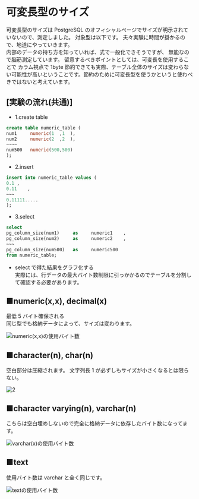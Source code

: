 # 可変長型のサイズ

可変長型のサイズは PostgreSQL のオフィシャルページでサイズが明示されていないので、測定しました。
対象型は以下です。
夫々実験に時間が掛かるので、地道にやっていきます。  
内部のデータの持ち方を知っていれば、式で一般化できそうですが、
無能なので脳筋測定しています。
留意するべきポイントとしては、可変長を使用することで
カラム視点で 1byte 節約できても実際、テーブル全体のサイズは変わらない可能性が高いということです。節約のために可変長型を使うかというと使わべきではないと考えています。

## [実験の流れ(共通)]

- 1.create table

```sql
create table numeric_table (
num1	 numeric(1	,1	),
num2	 numeric(2	,2	),
~~~~
num500   numeric(500,500)
);
```

- 2.insert

```sql
insert into numeric_table values (
0.1	,
0.11	,
~~~
0.11111.....
);
```

- 3.select

```sql
select
pg_column_size(num1)	 as 	numeric1	,
pg_column_size(num2)	 as 	numeric2	,
~~~
pg_column_size(num500)	 as 	numeric500
from numeric_table;
```

- select で得た結果をグラフ化する  
  実際には、行データの最大バイト数制限に引っかかるのでテーブルを分割して確認する必要があります。

## ■numeric(x,x), decimal(x)

最低 5 バイト確保される  
同じ型でも格納データによって、サイズは変わります。

![numeric(x,x)の使用バイト数](https://user-images.githubusercontent.com/49807271/211127674-825064b4-484c-4bec-9327-233ad6a14300.png)

## ■character(n), char(n)

空白部分は圧縮されます。
文字列長 1 が必ずしもサイズが小さくなるとは限らない。

![2](https://user-images.githubusercontent.com/49807271/211135506-f73e749a-f9d4-4cd9-a9fc-059f61d2d977.png)

## ■character varying(n), varchar(n)

こちらは空白埋めしないので完全に格納データに依存したバイト数になってます。

![varchar(x)の使用バイト数](https://user-images.githubusercontent.com/49807271/211138623-385e9312-1689-4313-9730-5edfb1076ec9.png)

## ■text

使用バイト数は varchar と全く同じです。

![textの使用バイト数](https://user-images.githubusercontent.com/49807271/211139110-2a37db7a-f6d2-4c30-82c0-028ea5f40fab.png)
